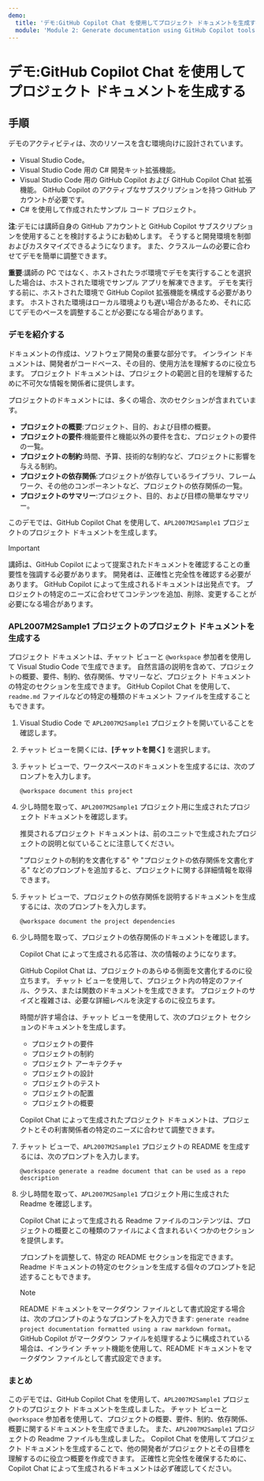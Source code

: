 ```yaml
---
demo:
  title: 'デモ:GitHub Copilot Chat を使用してプロジェクト ドキュメントを生成する'
  module: 'Module 2: Generate documentation using GitHub Copilot tools'
---
```


# デモ:GitHub Copilot Chat を使用してプロジェクト ドキュメントを生成する

## 手順

デモのアクティビティは、次のリソースを含む環境向けに設計されています。

- Visual Studio Code。
- Visual Studio Code 用の C# 開発キット拡張機能。
- Visual Studio Code 用の GitHub Copilot および GitHub Copilot Chat 拡張機能。 GitHub Copilot のアクティブなサブスクリプションを持つ GitHub アカウントが必要です。
- C# を使用して作成されたサンプル コード プロジェクト。

**注**:デモには講師自身の GitHub アカウントと GitHub Copilot サブスクリプションを使用することを検討するようにお勧めします。 そうすると開発環境を制御およびカスタマイズできるようになります。 また、クラスルームの必要に合わせてデモを簡単に調整できます。

**重要**:講師の PC ではなく、ホストされたラボ環境でデモを実行することを選択した場合は、ホストされた環境でサンプル アプリを解凍できます。 デモを実行する前に、ホストされた環境で GitHub Copilot 拡張機能を構成する必要があります。 ホストされた環境はローカル環境よりも遅い場合があるため、それに応じてデモのペースを調整することが必要になる場合があります。

### デモを紹介する

ドキュメントの作成は、ソフトウェア開発の重要な部分です。 インライン ドキュメントは、開発者がコードベース、その目的、使用方法を理解するのに役立ちます。 プロジェクト ドキュメントは、プロジェクトの範囲と目的を理解するために不可欠な情報を関係者に提供します。

プロジェクトのドキュメントには、多くの場合、次のセクションが含まれています。

- **プロジェクトの概要**:プロジェクト、目的、および目標の概要。
- **プロジェクトの要件**:機能要件と機能以外の要件を含む、プロジェクトの要件の一覧。
- **プロジェクトの制約**:時間、予算、技術的な制約など、プロジェクトに影響を与える制約。
- **プロジェクトの依存関係**:プロジェクトが依存しているライブラリ、フレームワーク、その他のコンポーネントなど、プロジェクトの依存関係の一覧。
- **プロジェクトのサマリー**:プロジェクト、目的、および目標の簡単なサマリー。

このデモでは、GitHub Copilot Chat を使用して、`APL2007M2Sample1` プロジェクトのプロジェクト ドキュメントを生成します。

> [!IMPORTANT]
> 講師は、GitHub Copilot によって提案されたドキュメントを確認することの重要性を強調する必要があります。 開発者は、正確性と完全性を確認する必要があります。 GitHub Copilot によって生成されるドキュメントは出発点です。 プロジェクトの特定のニーズに合わせてコンテンツを追加、削除、変更することが必要になる場合があります。

### APL2007M2Sample1 プロジェクトのプロジェクト ドキュメントを生成する

プロジェクト ドキュメントは、チャット ビューと `@workspace` 参加者を使用して Visual Studio Code で生成できます。 自然言語の説明を含めて、プロジェクトの概要、要件、制約、依存関係、サマリーなど、プロジェクト ドキュメントの特定のセクションを生成できます。 GitHub Copilot Chat を使用して、`readme.md` ファイルなどの特定の種類のドキュメント ファイルを生成することもできます。

1. Visual Studio Code で `APL2007M2Sample1` プロジェクトを開いていることを確認します。

1. チャット ビューを開くには、**[チャットを開く]** を選択します。

1. チャット ビューで、ワークスペースのドキュメントを生成するには、次のプロンプトを入力します。

    ```output
    @workspace document this project
    ```

1. 少し時間を取って、`APL2007M2Sample1` プロジェクト用に生成されたプロジェクト ドキュメントを確認します。

    推奨されるプロジェクト ドキュメントは、前のユニットで生成されたプロジェクトの説明と似ていることに注意してください。

    "プロジェクトの制約を文書化する" や "プロジェクトの依存関係を文書化する" などのプロンプトを追加すると、プロジェクトに関する詳細情報を取得できます。

1. チャット ビューで、プロジェクトの依存関係を説明するドキュメントを生成するには、次のプロンプトを入力します。

    ```output
    @workspace document the project dependencies
    ```

1. 少し時間を取って、プロジェクトの依存関係のドキュメントを確認します。

    Copilot Chat によって生成される応答は、次の情報のようになります。

    GitHub Copilot Chat は、プロジェクトのあらゆる側面を文書化するのに役立ちます。 チャット ビューを使用して、プロジェクト内の特定のファイル、クラス、または関数のドキュメントを生成できます。 プロジェクトのサイズと複雑さは、必要な詳細レベルを決定するのに役立ちます。

    時間が許す場合は、チャット ビューを使用して、次のプロジェクト セクションのドキュメントを生成します。

    - プロジェクトの要件
    - プロジェクトの制約
    - プロジェクト アーキテクチャ
    - プロジェクトの設計
    - プロジェクトのテスト
    - プロジェクトの配置
    - プロジェクトの概要

    Copilot Chat によって生成されたプロジェクト ドキュメントは、プロジェクトとその利害関係者の特定のニーズに合わせて調整できます。

1. チャット ビューで、`APL2007M2Sample1` プロジェクトの README を生成するには、次のプロンプトを入力します。

    ```output
    @workspace generate a readme document that can be used as a repo description
    ```

1. 少し時間を取って、`APL2007M2Sample1` プロジェクト用に生成された Readme を確認します。

    Copilot Chat によって生成される Readme ファイルのコンテンツは、プロジェクトの概要とこの種類のファイルによく含まれるいくつかのセクションを提供します。

    プロンプトを調整して、特定の README セクションを指定できます。 Readme ドキュメントの特定のセクションを生成する個々のプロンプトを記述することもできます。

    > [!NOTE]
    > README ドキュメントをマークダウン ファイルとして書式設定する場合は、次のプロンプトのようなプロンプトを入力できます: `generate readme project documentation formatted using a raw markdown format`。 GitHub Copilot がマークダウン ファイルを処理するように構成されている場合は、インライン チャット機能を使用して、README ドキュメントをマークダウン ファイルとして書式設定できます。

### まとめ

このデモでは、GitHub Copilot Chat を使用して、`APL2007M2Sample1` プロジェクトのプロジェクト ドキュメントを生成しました。 チャット ビューと `@workspace` 参加者を使用して、プロジェクトの概要、要件、制約、依存関係、概要に関するドキュメントを生成できました。 また、`APL2007M2Sample1` プロジェクトの Readme ファイルも生成しました。 Copilot Chat を使用してプロジェクト ドキュメントを生成することで、他の開発者がプロジェクトとその目標を理解するのに役立つ概要を作成できます。 正確性と完全性を確保するために、Copilot Chat によって生成されるドキュメントは必ず確認してください。

